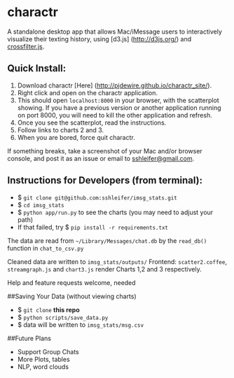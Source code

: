 # charactr
A standalone desktop app that allows Mac/iMessage users to interactively visualize their
texting history, using [d3.js] (http://d3js.org/) and [crossfilter.js](http://square.github.io/crossfilter/).

## Quick Install:
1. Download charactr [Here] (http://pjdewire.github.io/charactr_site/).
2. Right click and open on the charactr application.
3. This should open `localhost:8000` in your browser, with the scatterplot
   showing. If you have a previous version or another application running on port 8000, you will need to kill the other application and refresh.
4. Once you see the scatterplot, read the instructions.
5. Follow links to charts 2 and 3.
5. When you are bored, force quit charactr.

If something breaks, take a screenshot of your Mac and/or browser console, and post it as an
issue or email to sshleifer@gmail.com.

## Instructions for Developers (from terminal):
- $ `git clone git@github.com:sshleifer/imsg_stats.git`
- $ `cd imsg_stats`
- $ `python app/run.py` to see the charts (you may need to adjust your path)
- If that failed, try $ `pip install -r requirements.txt`

The data are read from `~/Library/Messages/chat.db` by the `read_db()` function in `chat_to_csv.py`

Cleaned data are written to `imsg_stats/outputs/`
Frontend: `scatter2.coffee`, `streamgraph.js` and `chart3.js` render Charts 1,2 and 3 respectively.

Help and feature requests welcome, needed


##Saving Your Data (without viewing charts)
- $ `git clone` **this repo**
- $ `python scripts/save_data.py`
- $ data will be written to `imsg_stats/msg.csv`

##Future Plans

- Support Group Chats
- More Plots, tables
- NLP, word clouds
